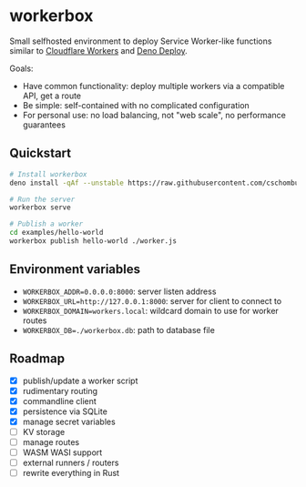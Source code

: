 # workerbox

Small selfhosted environment to deploy Service Worker-like functions similar to [Cloudflare Workers](https://workers.cloudflare.com/) and [Deno Deploy](https://deno.com/deploy).

Goals:

- Have common functionality: deploy multiple workers via a compatible API, get a route
- Be simple: self-contained with no complicated configuration
- For personal use: no load balancing, not "web scale", no performance guarantees

## Quickstart

```bash
# Install workerbox
deno install -qAf --unstable https://raw.githubusercontent.com/cschomburg/workerbox/master/workerbox.ts

# Run the server
workerbox serve

# Publish a worker
cd examples/hello-world
workerbox publish hello-world ./worker.js
```

## Environment variables

- `WORKERBOX_ADDR=0.0.0.0:8000`: server listen address
- `WORKERBOX_URL=http://127.0.0.1:8000`: server for client to connect to
- `WORKERBOX_DOMAIN=workers.local`: wildcard domain to use for worker routes
- `WORKERBOX_DB=./workerbox.db`: path to database file

## Roadmap

- [x] publish/update a worker script
- [x] rudimentary routing
- [x] commandline client
- [x] persistence via SQLite
- [x] manage secret variables
- [ ] KV storage
- [ ] manage routes
- [ ] WASM WASI support
- [ ] external runners / routers
- [ ] rewrite everything in Rust
